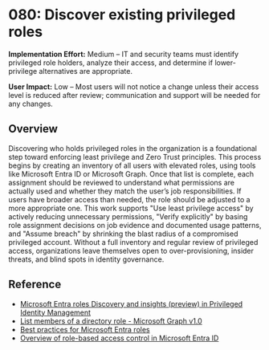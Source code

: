 # 080: Discover existing privileged roles

**Implementation Effort:** Medium – IT and security teams must identify privileged role holders, analyze their access, and determine if lower-privilege alternatives are appropriate.

**User Impact:** Low – Most users will not notice a change unless their access level is reduced after review; communication and support will be needed for any changes.

## Overview

Discovering who holds privileged roles in the organization is a foundational step toward enforcing least privilege and Zero Trust principles. This process begins by creating an inventory of all users with elevated roles, using tools like Microsoft Entra ID or Microsoft Graph. Once that list is complete, each assignment should be reviewed to understand what permissions are actually used and whether they match the user’s job responsibilities. If users have broader access than needed, the role should be adjusted to a more appropriate one. This work supports "Use least privilege access" by actively reducing unnecessary permissions, "Verify explicitly" by basing role assignment decisions on job evidence and documented usage patterns, and "Assume breach" by shrinking the blast radius of a compromised privileged account. Without a full inventory and regular review of privileged access, organizations leave themselves open to over-provisioning, insider threats, and blind spots in identity governance.

## Reference

* [Microsoft Entra roles Discovery and insights (preview) in Privileged Identity Management](https://learn.microsoft.com/en-us/entra/id-governance/privileged-identity-management/pim-security-wizard)
* [List members of a directory role - Microsoft Graph v1.0](https://learn.microsoft.com/en-us/graph/api/directoryrole-list-members?view=graph-rest-1.0&tabs=http)
* [Best practices for Microsoft Entra roles](https://learn.microsoft.com/en-us/entra/identity/role-based-access-control/best-practices)
* [Overview of role-based access control in Microsoft Entra ID](https://learn.microsoft.com/en-us/entra/identity/role-based-access-control/custom-overview)
